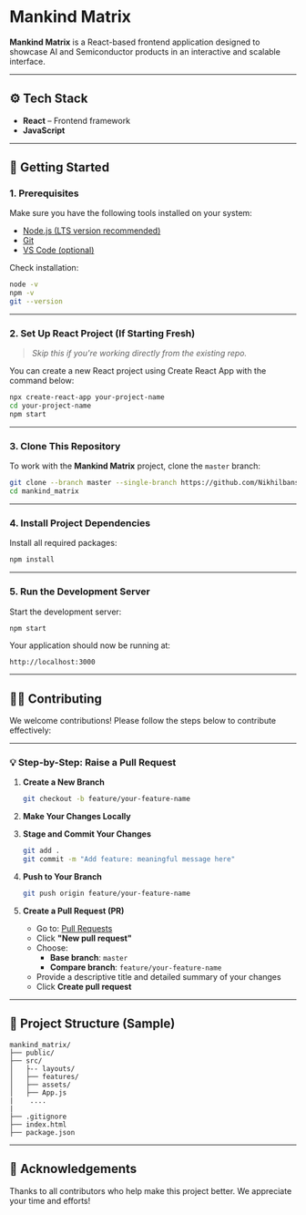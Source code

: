 # Mankind Matrix

**Mankind Matrix** is a React-based frontend application designed to showcase AI and Semiconductor products in an interactive and scalable interface.

---

## ⚙️ Tech Stack

- **React** – Frontend framework
- **JavaScript**

---

## 🚀 Getting Started

### 1. Prerequisites

Make sure you have the following tools installed on your system:

- [Node.js (LTS version recommended)](https://nodejs.org/)
- [Git](https://git-scm.com/)
- [VS Code (optional)](https://code.visualstudio.com/)

Check installation:

```bash
node -v
npm -v
git --version
```

---


### 2. Set Up React Project (If Starting Fresh)

> _Skip this if you're working directly from the existing repo._

You can create a new React project using Create React App with the command below:

```bash
npx create-react-app your-project-name
cd your-project-name
npm start
```

---

### 3. Clone This Repository

To work with the **Mankind Matrix** project, clone the `master` branch:

```bash
git clone --branch master --single-branch https://github.com/Nikhilbansal777/mankind_matrix
cd mankind_matrix
```

---

### 4. Install Project Dependencies

Install all required packages:

```bash
npm install
```

---

### 5. Run the Development Server

Start the development server:

```bash
npm start
```

Your application should now be running at:

```
http://localhost:3000
```

---

## 🧑‍💻 Contributing

We welcome contributions! Please follow the steps below to contribute effectively:

---

### 💡 Step-by-Step: Raise a Pull Request

1. **Create a New Branch**

   ```bash
   git checkout -b feature/your-feature-name
   ```

2. **Make Your Changes Locally**

3. **Stage and Commit Your Changes**

   ```bash
   git add .
   git commit -m "Add feature: meaningful message here"
   ```

4. **Push to Your Branch**

   ```bash
   git push origin feature/your-feature-name
   ```

5. **Create a Pull Request (PR)**

   - Go to: [Pull Requests](https://github.com/Nikhilbansal777/mankind_matrix/pulls)
   - Click **"New pull request"**
   - Choose:
     - **Base branch**: `master`
     - **Compare branch**: `feature/your-feature-name`
   - Provide a descriptive title and detailed summary of your changes
   - Click **Create pull request**

---

## 📂 Project Structure (Sample)

```
mankind_matrix/
├── public/
├── src/
│   ├-- layouts/
│   ├── features/
│   ├── assets/
│   ├── App.js
|    ....
|
├── .gitignore
├── index.html
├── package.json
```

---

## 🤝 Acknowledgements

Thanks to all contributors who help make this project better. We appreciate your time and efforts!

